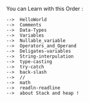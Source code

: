 You can Learn with this Order : 

    -->  HelloWorld
    -->  Comments
    -->  Data-Types
    -->  Variables
    -->  Nullable_variable
    -->  Operators_and_Operand
    -->  Deligates-variables
    -->  String-interpulation
    -->  type-casting
    -->  try-catch
    -->  back-slash
    -->  //
    -->  math
    -->  readln-readline
    -->  about Stack and heap ! 

